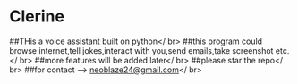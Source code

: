 # Clerine

##THis a voice assistant built on python</ br>
##this program could browse internet,tell jokes,interact with you,send emails,take screenshot etc.</ br>
##more features will be added later</ br>
##please star the repo</ br>
##for contact --> neoblaze24@gmail.com</ br>
